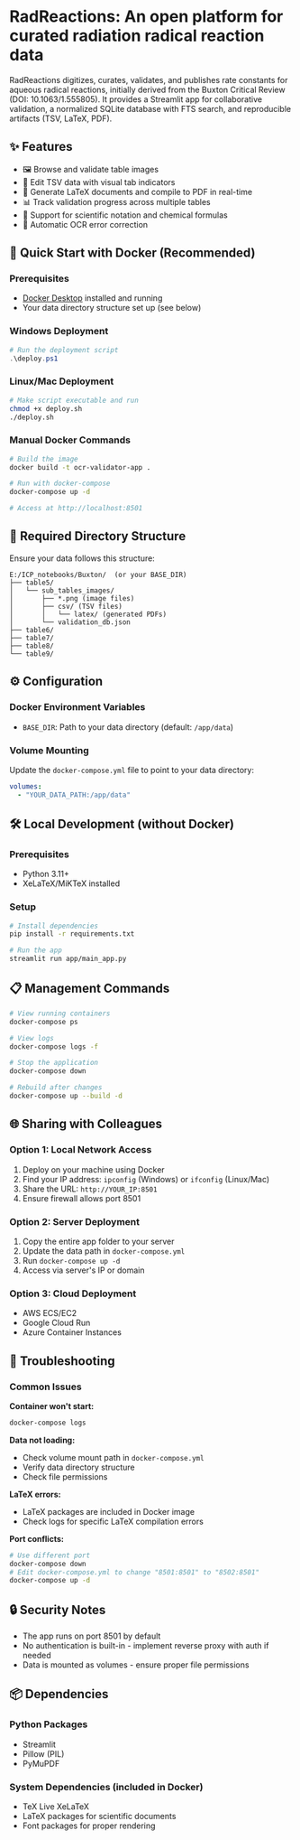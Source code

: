 # RadReactions: An open platform for curated radiation radical reaction data

RadReactions digitizes, curates, validates, and publishes rate constants for aqueous radical reactions, initially derived from the Buxton Critical Review (DOI: 10.1063/1.555805). It provides a Streamlit app for collaborative validation, a normalized SQLite database with FTS search, and reproducible artifacts (TSV, LaTeX, PDF).

## ✨ Features

- 🖼️ Browse and validate table images
- 📝 Edit TSV data with visual tab indicators
- 📄 Generate LaTeX documents and compile to PDF in real-time
- 📊 Track validation progress across multiple tables
- 🧪 Support for scientific notation and chemical formulas
- 🔄 Automatic OCR error correction

## 🚀 Quick Start with Docker (Recommended)

### Prerequisites
- [Docker Desktop](https://www.docker.com/products/docker-desktop/) installed and running
- Your data directory structure set up (see below)

### Windows Deployment
```powershell
# Run the deployment script
.\deploy.ps1
```

### Linux/Mac Deployment
```bash
# Make script executable and run
chmod +x deploy.sh
./deploy.sh
```

### Manual Docker Commands
```bash
# Build the image
docker build -t ocr-validator-app .

# Run with docker-compose
docker-compose up -d

# Access at http://localhost:8501
```

## 📁 Required Directory Structure

Ensure your data follows this structure:
```
E:/ICP_notebooks/Buxton/  (or your BASE_DIR)
├── table5/
│   └── sub_tables_images/
│       ├── *.png (image files)
│       ├── csv/ (TSV files)
│       │   └── latex/ (generated PDFs)
│       └── validation_db.json
├── table6/
├── table7/
├── table8/
└── table9/
```

## ⚙️ Configuration

### Docker Environment Variables
- `BASE_DIR`: Path to your data directory (default: `/app/data`)

### Volume Mounting
Update the `docker-compose.yml` file to point to your data directory:
```yaml
volumes:
  - "YOUR_DATA_PATH:/app/data"
```

## 🛠️ Local Development (without Docker)

### Prerequisites
- Python 3.11+
- XeLaTeX/MiKTeX installed

### Setup
```bash
# Install dependencies
pip install -r requirements.txt

# Run the app
streamlit run app/main_app.py
```

## 📋 Management Commands

```bash
# View running containers
docker-compose ps

# View logs
docker-compose logs -f

# Stop the application
docker-compose down

# Rebuild after changes
docker-compose up --build -d
```

## 🌐 Sharing with Colleagues

### Option 1: Local Network Access
1. Deploy on your machine using Docker
2. Find your IP address: `ipconfig` (Windows) or `ifconfig` (Linux/Mac)
3. Share the URL: `http://YOUR_IP:8501`
4. Ensure firewall allows port 8501

### Option 2: Server Deployment
1. Copy the entire app folder to your server
2. Update the data path in `docker-compose.yml`
3. Run `docker-compose up -d`
4. Access via server's IP or domain

### Option 3: Cloud Deployment
- AWS ECS/EC2
- Google Cloud Run
- Azure Container Instances

## 🐛 Troubleshooting

### Common Issues

**Container won't start:**
```bash
docker-compose logs
```

**Data not loading:**
- Check volume mount path in `docker-compose.yml`
- Verify data directory structure
- Check file permissions

**LaTeX errors:**
- LaTeX packages are included in Docker image
- Check logs for specific LaTeX compilation errors

**Port conflicts:**
```bash
# Use different port
docker-compose down
# Edit docker-compose.yml to change "8501:8501" to "8502:8501"
docker-compose up -d
```

## 🔒 Security Notes

- The app runs on port 8501 by default
- No authentication is built-in - implement reverse proxy with auth if needed
- Data is mounted as volumes - ensure proper file permissions

## 📦 Dependencies

### Python Packages
- Streamlit
- Pillow (PIL)
- PyMuPDF

### System Dependencies (included in Docker)
- TeX Live XeLaTeX
- LaTeX packages for scientific documents
- Font packages for proper rendering
